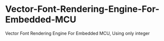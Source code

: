 # Vector-Font-Rendering-Engine-For-Embedded-MCU
Vector Font Rendering Engine For Embedded MCU, Using only integer 
